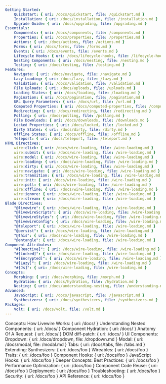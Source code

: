 ```yaml
---
Getting Started:
    Quickstart: { uri: /docs/quickstart, file: /quickstart.md }
    Installation: { uri: /docs/installation, file: /installation.md }
    Upgrade Guide: { uri: /docs/upgrading, file: /upgrading.md }
Essentials:
    Components: { uri: /docs/components, file: /components.md }
    Properties: { uri: /docs/properties, file: /properties.md }
    Actions: { uri: /docs/actions, file: /actions.md }
    Forms: { uri: /docs/forms, file: /forms.md }
    Events: { uri: /docs/events, file: /events.md }
    Lifecycle Hooks: { uri: /docs/lifecycle-hooks, file: /lifecycle-hooks.md }
    Nesting Components: { uri: /docs/nesting, file: /nesting.md }
    Testing: { uri: /docs/testing, file: /testing.md }
Features:
    Navigate: { uri: /docs/navigate, file: /navigate.md }
    Lazy Loading: { uri: /docs/lazy, file: /lazy.md }
    Validation: { uri: /docs/validation, file: /validation.md }
    File Uploads: { uri: /docs/uploads, file: /uploads.md }
    Loading States: { uri: /docs/loading, file: /loading.md }
    Pagination: { uri: /docs/pagination, file: /pagination.md }
    URL Query Parameters: { uri: /docs/url, file: /url.md }
    Computed Properties: { uri: /docs/computed-properties, file: /computed-properties.md }
    Redirecting: { uri: /docs/redirecting, file: /redirecting.md }
    Polling: { uri: /docs/polling, file: /polling.md }
    File Downloads: { uri: /docs/downloads, file: /downloads.md }
    Locked Properties: { uri: /docs/locked, file: /locked.md }
    Dirty States: { uri: /docs/dirty, file: /dirty.md }
    Offline States: { uri: /docs/offline, file: /offline.md }
    Teleport: { uri: /docs/teleport, file: /teleport.md }
HTML Directives:
    wire:click: { uri: /docs/wire-loading, file: /wire-loading.md }
    wire:submit: { uri: /docs/wire-loading, file: /wire-loading.md }
    wire:model: { uri: /docs/wire-loading, file: /wire-loading.md }
    wire:loading: { uri: /docs/wire-loading, file: /wire-loading.md }
    wire:dirty: { uri: /docs/wire-loading, file: /wire-loading.md }
    wire:navigate: { uri: /docs/wire-loading, file: /wire-loading.md }
    wire:transition: { uri: /docs/wire-loading, file: /wire-loading.md }
    wire:init: { uri: /docs/wire-loading, file: /wire-loading.md }
    wire:poll: { uri: /docs/wire-loading, file: /wire-loading.md }
    wire:offline: { uri: /docs/wire-loading, file: /wire-loading.md }
    wire:ignore: { uri: /docs/wire-loading, file: /wire-loading.md }
    wire:stream: { uri: /docs/wire-loading, file: /wire-loading.md }
Blade Directives:
    "@livewire": { uri: /docs/wire-loading, file: /wire-loading.md }
    "@livewireScripts": { uri: /docs/wire-loading, file: /wire-loading.md }
    "@livewireStyles": { uri: /docs/wire-loading, file: /wire-loading.md }
    "@livewireConfig": { uri: /docs/wire-loading, file: /wire-loading.md }
    "@teleport": { uri: /docs/wire-loading, file: /wire-loading.md }
    "@persist": { uri: /docs/wire-loading, file: /wire-loading.md }
    "@this": { uri: /docs/wire-loading, file: /wire-loading.md }
    "@entangle": { uri: /docs/wire-loading, file: /wire-loading.md }
Component Attributes:
    "#[Reactive]": { uri: /docs/wire-loading, file: /wire-loading.md }
    "#[Locked]": { uri: /docs/wire-loading, file: /wire-loading.md }
    "#[Encrypted]": { uri: /docs/wire-loading, file: /wire-loading.md }
    "#[Lazy]": { uri: /docs/wire-loading, file: /wire-loading.md }
    "#[Js]": { uri: /docs/wire-loading, file: /wire-loading.md }
Concepts:
    Morphing: { uri: /docs/morphing, file: /morph.md }
    Hydration: { uri: /docs/hydration, file: /hydration.md }
    Nesting: { uri: /docs/understanding-nesting, file: /understanding-nesting.md }
Advanced:
    JavaScript: { uri: /docs/javascript, file: /javascript.md }
    Synthesizers: { uri: /docs/synthesizers, file: /synthesizers.md }
Packages:
    Volt: { uri: /docs/volt, file: /volt.md }
---
```


Concepts:
    How Livewire Works: { uri: /docs/ }
    Understanding Nested Components: { uri: /docs/ }
    Component Hydration: { uri: /docs/ }
    Anatomy Of A Request: { uri: /docs/ }
    DOM diff-patch: { uri: /docs/ }
UI Components:
    Dropdown: { uri: /docs/dropdown, file: /dropdown.md }
    Modal: { uri: /docs/modal, file: /modal.md }
    Tabs: { uri: /docs/tabs, file: /tabs.md }
Extending:
    Synthesizers: { uri: /docs/foo }
    Wireables: { uri: /docs/foo }
    Traits: { uri: /docs/foo }
    Component Hooks: { uri: /docs/foo }
    JavaScript Hooks: { uri: /docs/foo }
Deeper Concepts:
    Best Practices: { uri: /docs/foo }
    Performance Optimization: { uri: /docs/foo }
    Component Code Reuse: { uri: /docs/foo }
    Deployment: { uri: /docs/foo }
    Troubleshooting: { uri: /docs/foo }
    Security: { uri: /docs/foo }
    API Reference: { uri: /docs/foo }
